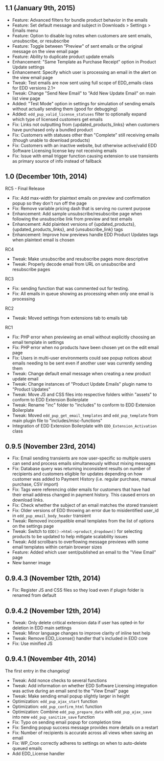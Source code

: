 ## 1.1 (January 9th, 2015)
* Feature: Advanced filters for bundle product behavior in the emails
* Feature: Set default message and subject in Downloads > Settings > Emails menu
* Feature: Option to disable log notes when customers are sent emails, unsubscribe, or resubscribe
* Feature: Toggle between "Preview" of sent emails or the original message on the view email page
* Feature: Ability to duplicate product update emails
* Enhancement: "Same Template as Purchase Receipt" option in Product Update settings
* Enhancement: Specify which user is processing an email in the alert on the view email page
* Tweak: Test emails are now sent using full scope of EDD_emails class for EDD versions 2.1+
* Tweak: Change "Send New Email" to "Add New Update Email" on main list view page
* Added: "Test Mode" option in settings for simulation of sending emails without actually sending them (good for debugging)
* Added: `edd_pup_valid_license_statuses` filter to optionally expand which type of licensed customers get emails
* Fix: Links not outputting from {updated\_products\_links} when customers have purchased only a bundled product
* Fix: Customers with statuses other than "Complete" still receiving emails (though unable to download products)
* Fix: Customers with an inactive website, but otherwise active/valid EDD Software Licensing license key not receiving emails
* Fix: Issue with email trigger function causing extension to use transients as primary source of info instead of fallback

## 1.0 (December 10th, 2014)

RC5 - Final Release
* Fix: Add max-width for plaintext emails on preview and confirmation popup so they don't run off the page
* Fix: Remove variable pricing dash that is serving no current purpose
* Enhancement: Add sample unsubscribe/resubscribe page when following the unsubscribe link from preview and test emails
* Enhancement: Add plaintext versions of {updated\_products}, {updated\_products\_links}, and {unsubscribe\_link} tags
* Enhancement: Improve how previews handle EDD Product Updates tags when plaintext email is chosen


RC4
* Tweak: Make unsubscribe and resubscribe pages more descriptive
* Tweak: Properly decode email from URL on unsubscribe and resubscribe pages

RC3
* Fix: sending function that was commented out for testing.
* Fix: All emails in queue showing as processing when only one email is processing


RC2
* Tweak: Moved settings from extensions tab to emails tab


RC1
* Fix: PHP error when previewing an email without explicitly choosing an email template in settings
* Fix: PHP error when no products have been chosen yet on the edit email page
* Fix: Users in multi-user environments could see popup notices about emails needing to be sent even if another user was currently sending them
* Tweak: Change default email message when creating a new product update email
* Tweak: Change instances of "Product Update Emails" plugin name to "Product Updates"
* Tweak: Move JS and CSS files into respective folders within "assets" to conform to EDD Extension Boilerplate
* Tweak: Rename "inc" folder to "includes" to conform to EDD Extension Boilerplate
* Tweak: Moved `edd_pup_get_email_templates` and `edd_pup_template` from main plugin file to "includes/misc-functions"
* Integration of EDD Extension Boilerplate with `EDD_Extension_Activation` class

## 0.9.5 (November 23rd, 2014)

* Fix: Email sending transients are now user-specific so multiple users can send and process emails simultaneously without mixing messages
* Fix: Database query was returning inconsistent results on number of recipients and customers eligible for updates depending on how customer was added to Payment History (i.e. regular purchase, manual purchase, CSV import)
* Fix: Tags were referencing older emails for customers that have had their email address changed in payment history. This caused errors on download links.
* Fix: Check whether the subject of an email matches the stored transient
* Fix: Older versions of EDD throwing an error due to misidentified user_id in `edd_pup_email_body_header` transient
* Tweak: Removed incompatible email templates from the list of options on the settings page
* Tweak: Switch to `EDD()->html->product_dropdown()` for selecting products to be updated to help mitigate scalability issues
* Tweak: Add scrollbars to overflowing message previews with some email templates within certain browser sizes
* Feature: Added which user sent/published an email to the "View Email" page
* New banner image

## 0.9.4.3 (November 12th, 2014)

* Fix: Register JS and CSS files so they load even if plugin folder is renamed from default

## 0.9.4.2 (November 12th, 2014)

* Tweak: Only delete critical extension data if user has opted-in for deletion in EDD main settings
* Tweak: Minor language changes to improve clarity of inline text help
* Tweak: Remove EDD_License() handler that's included in EDD core
* Fix: Use minified JS

## 0.9.4.1 (November 4th, 2014)
The first entry in the changelog!

* Tweak: Add nonce checks to several functions
* Tweak: Add information on whether EDD Software Licensing integration was active during an email send to the "View Email" page
* Tweak: Make sending email popup slightly larger in height
* Optimization: `edd_pup_ajax_start` function
* Optimization: `edd_pup_confirm_html` function
* Optimization: Combine `edd_pup_prepare_data` with `edd_pup_ajax_save` into new `edd_pup_sanitize_save` function
* Fix: Typo on sending email popup for completion time
* Fix: Sending popup success message provides more details on a restart
* Fix: Number of recipients is accurate across all views when saving an email
* Fix: WP_Cron correctly adheres to settings on when to auto-delete queued emails
* Add EDD_License handler